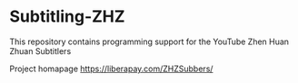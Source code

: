 # Subtitling-ZHZ

This repository contains programming support for the YouTube Zhen Huan Zhuan Subtitlers

Project homapage https://liberapay.com/ZHZSubbers/
